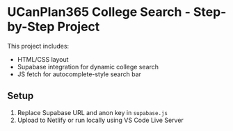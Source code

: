 # UCanPlan365 College Search - Step-by-Step Project

This project includes:
- HTML/CSS layout
- Supabase integration for dynamic college search
- JS fetch for autocomplete-style search bar

## Setup
1. Replace Supabase URL and anon key in `supabase.js`
2. Upload to Netlify or run locally using VS Code Live Server